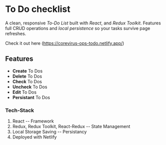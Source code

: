 # To Do checklist
A clean, responsive *To-Do List* built with *React*, and *Redux Toolkit*. Features full CRUD operations and *local persistence* so your tasks survive page refreshes.

Check it out here (https://corevirus-ops-todo.netlify.app/)

## Features 
- **Create** To Dos
- **Delete** To Dos
- **Check** To Dos
- **Uncheck** To Dos
- **Edit** To Dos
- **Persistant** To Dos

### Tech-Stack
1. React -- Framework
2. Redux, Redux Toolkit, React-Redux -- State Management
3. Local Storage Saving -- Persistancy
4. Deployed with Netlify

